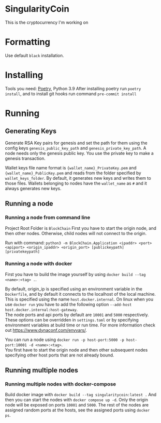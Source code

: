 # SingularityCoin
This is the cryptocurrency I'm working on

# Formatting
Use default `black` installation.

# Installing
Tools you need: [Poetry](https://python-poetry.org/), Python 3.9
After installing poetry run `poetry install`, and to install git hooks run command `pre-commit install`

# Running

## Generating Keys
Generate RSA Key pairs for genesis and set the path for them using the config keys `genesis_public_key_path` and `genesis_private_key_path`.
A node needs only the genesis public key. You use the private key to make a genesis transaction.

Wallet keys file name format is `{wallet_name}_PrivateKey.pem` and `{wallet_name}_PublicKey.pem` and reads from the folder specified by `wallet_keys_folder`.
By default, it generates new keys and writes them to those files. Wallets belonging to nodes have the `wallet_name` as `#` and it always generates new keys.
## Running a node
### Running a node from command line
Project Root Folder is `BlockChain`
First you have to start the origin node, and then other nodes. Otherwise, child nodes will not connect to the origin.

Run with command: `python3 -m BlockChain.Application <ipaddr> <port> <apiport> <origin_ipaddr> <origin_port> [publickeypath] [privatekeypath]`


### Running a node with docker
First you have to build the image yourself by using `docker build --tag <name>:<tag> .`.

By default, origin_ip is specified using an environment variable in the `Dockerfile`, and by default it connects to the localhost of the local machine.
This is specified using the name `host.docker.internal`. On linux when you use `docker run` you have to add the following option
`--add-host host.docker.internal:host-gateway`.  
The node ports and api ports by default are `10001` and `5000` respectively.
These options can be overridden in `settings.toml` or by specifying environment variables at build time or run time.
For more information check out https://www.dynaconf.com/envvars/.

You can run a node using `docker run -p host-port:5000 -p host-port:10001 -d <name>:<tag>`.  
You first have to start the origin node and then other subsequent nodes specifying other host ports that are not already bound.

## Running multiple nodes
### Running multiple nodes with docker-compose
Build docker image with `docker build --tag singularitycoin:latest .`
And then you can start the nodes with `docker compose up -d`. Only the origin node will be exposed on ports `10001` and `5000`.
The rest of the nodes are assigned random ports at the hosts, see the assigned ports using `docker ps`.